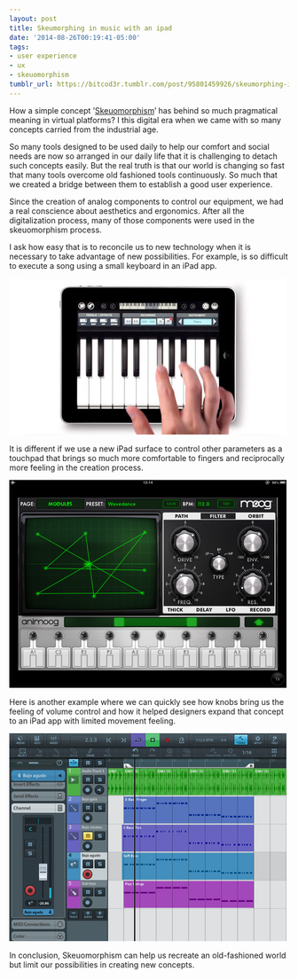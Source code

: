 ```yaml
---
layout: post
title: Skeumorphing in music with an ipad
date: '2014-08-26T00:19:41-05:00'
tags:
- user experience
- ux
- skeuomorphism
tumblr_url: https://bitcod3r.tumblr.com/post/95801459926/skeumorphing-in-music-with-an-ipad
---
```

How a simple concept ’[Skeuomorphism](http://en.wikipedia.org/wiki/Skeuomorph "Skeuomorph in Wikipedia")’ has behind so much pragmatical meaning in virtual platforms? I this digital era when we came with so many concepts carried from the industrial age.&nbsp;

So many tools designed to be used daily to help our comfort and social needs are now so arranged in our daily life that it is challenging to detach such concepts easily. But the real truth is that our world is changing so fast that many tools overcome old fashioned tools continuously. So much that we created a bridge between them to establish a good user experience.&nbsp;

Since the creation of analog components to control our equipment, we had a real conscience about aesthetics and ergonomics. After all the digitalization process, many of those components were used in the skeuomorphism process.&nbsp;

I ask how easy that is to reconcile us to new technology when it is necessary to take advantage of new possibilities. For example, is so difficult to execute a song using a small keyboard in an iPad app.

![iPad app](/tumblr_files/tumblr_4888c099bd8ca5a07acbd2082f1a0654_e666f45f_540.jpeg)


It is different if we use a new iPad surface to control other parameters as a touchpad that brings so much more comfortable to fingers and reciprocally more feeling in the creation process.

![animoog app](/tumblr_files/tumblr_9c93ca2df129c1d675aaa26652635ddf_77653cdb_540.png)

Here is another example where we can quickly see how knobs bring us the feeling of volume control and how it helped designers expand that concept to an iPad app with limited movement feeling.

![](/tumblr_files/tumblr_2d1442c70407665236f14ede9f9ee3ee_40951c85_540.png)

In conclusion, Skeuomorphism can help us recreate an old-fashioned world but limit our possibilities in creating new concepts.

